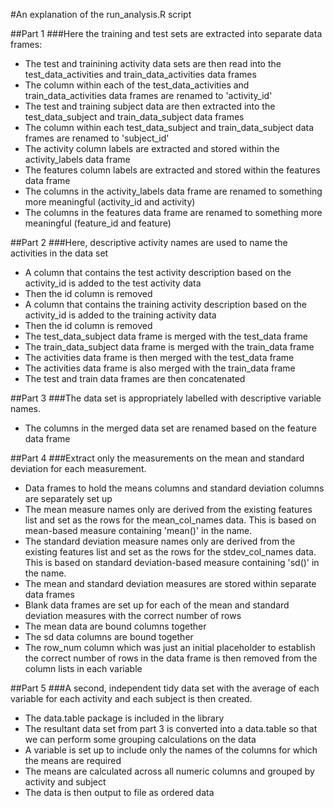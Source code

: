 #An explanation of the run_analysis.R script

##Part 1
###Here the training and test sets are extracted into separate data frames:
- The test and trainining activity data sets are then read into the test_data_activities and train_data_activities data frames 
- The column within each of the test_data_activities and train_data_activities data frames are renamed to 'activity_id'
- The test and training subject data are then extracted into the test_data_subject and train_data_subject data frames
- The column within each test_data_subject and train_data_subject data frames are renamed to 'subject_id'
- The activity column labels are extracted and stored within the activity_labels data frame
- The features column labels are extracted and stored within the features data frame
- The columns in the activity_labels data frame are renamed to something more meaningful (activity_id and activity)
- The columns in the features data frame are renamed to something more meaningful (feature_id and feature)

##Part 2
###Here, descriptive activity names are used to name the activities in the data set
- A column that contains the test activity description based on the activity_id is added to the test activity data 
- Then the id column is removed
- A column that contains the training activity description based on the activity_id is added to the training activity data 
- Then the id column is removed
- The test_data_subject data frame is merged with the test_data frame
- The train_data_subject data frame is merged with the train_data frame
- The activities data frame is then merged with the test_data frame
- The activities data frame is also merged with the train_data frame
- The test and train data frames are then concatenated

##Part 3
###The data set is appropriately labelled with descriptive variable names.
- The columns in the merged data set are renamed based on the feature data frame

##Part 4
###Extract only the measurements on the mean and standard deviation for each measurement.
- Data frames to hold the means columns and standard deviation columns are separately set up
- The mean measure names only are derived from the existing features list and set as the rows for the mean_col_names data. This is based on mean-based measure containing 'mean()' in the name.
- The standard deviation measure names only are derived from the existing features list and set as the rows for the stdev_col_names data. This is based on standard deviation-based measure containing 'sd()' in the name.
- The mean and standard deviation measures are stored within separate data frames
- Blank data frames are set up for each of the mean and standard deviation measures with the correct number of rows
- The mean data are bound columns together
- The sd data columns are bound together
- The row_num column which was just an initial placeholder to establish the correct number of rows in the data frame is then removed from the column lists in each variable

##Part 5 
###A second, independent tidy data set with the average of each variable for each activity and each subject is then created.
- The data.table package is included in the library
- The resultant data set from part 3 is converted into a data.table so that we can perform some grouping calculations on the data
- A variable is set up to include only the names of the columns for which the means are required
- The means are calculated across all numeric columns and grouped by activity and subject
- The data is then output to file as ordered data
